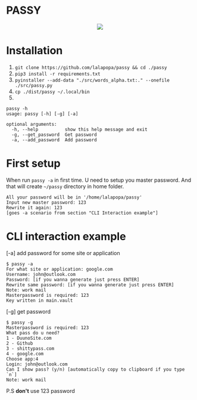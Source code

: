 # PASSY

<p align="center">
  <img src="https://www.yeoandyeo.com/wp-content/uploads/07_02_21_1253437873_AAB_560x292.jpg" />
</p>

# Installation

1. `git clone https://github.com/lalapopa/passy && cd ./passy`
1. `pip3 install -r requirements.txt`
1. `pyinstaller --add-data "./src/words_alpha.txt:." --onefile ./src/passy.py`
1. `cp ./dist/passy ~/.local/bin`
1.  
```
passy -h
usage: passy [-h] [-g] [-a]

optional arguments:
  -h, --help          show this help message and exit
  -g, --get_password  Get password
  -a, --add_password  Add password
```

# First setup

When run `passy -a` in first time. U need to setup you master password. And that
will create `~/passy` directory in home folder. 

```
All your password will be in '/home/lalapopa/passy'
Input new master password: 123
Rewrite it again: 123
[goes -a scenario from section "CLI Interaction example"]
```

# CLI interaction example 

[-a]    add password for some site or application 

```
$ passy -a
For what site or application: google.com
Username: john@outlook.com
Password: [if you wanna generate just press ENTER]
Rewrite same password: [if you wanna generate just press ENTER]
Note: work mail
Masterpassword is required: 123
Key written in main.vault
```

[-g]    get password
```
$ passy -g 
Masterpassword is required: 123
What pass do u need? 
1 - DuunoSite.com 
2 - Github
3 - shittypass.com
4 - google.com
Choose app:4 
Login: john@outlook.com
Can I show pass? (y/n) [automatically copy to clipboard if you type `n`]
Note: work mail 
```

P.S **don't** use 123 password




